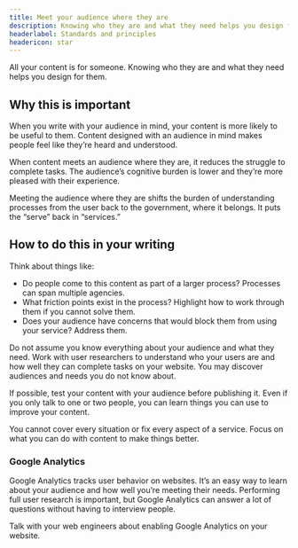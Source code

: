```yaml
---
title: Meet your audience where they are
description: Knowing who they are and what they need helps you design for them.
headerlabel: Standards and principles
headericon: star
---
```


<p class="text-lead">All your content is for someone. Knowing who they are and what they need helps you design for them.</p>

## Why this is important

When you write with your audience in mind, your content is more likely to be useful to them. Content designed with an audience in mind makes people feel like they’re heard and understood.

When content meets an audience where they are, it reduces the struggle to complete tasks. The audience’s cognitive burden is lower and they’re more pleased with their experience.

Meeting the audience where they are shifts the burden of understanding processes from the user back to the government, where it belongs. It puts the “serve” back in “services.”

## How to do this in your writing

Think about things like:

* Do people come to this content as part of a larger process? Processes can span multiple agencies.
* What friction points exist in the process? Highlight how to work through them if you cannot solve them.
* Does your audience have concerns that would block them from using your service? Address them.

Do not assume you know everything about your audience and what they need. Work with user researchers to understand who your users are and how well they can complete tasks on your website. You may discover audiences and needs you do not know about.

If possible, test your content with your audience before publishing it. Even if you only talk to one or two people, you can learn things you can use to improve your content.

You cannot cover every situation or fix every aspect of a service. Focus on what you can do with content to make things better.

### Google Analytics

Google Analytics tracks user behavior on websites. It’s an easy way to learn about your audience and how well you’re meeting their needs. Performing full user research is important, but Google Analytics can answer a lot of questions without having to interview people.

Talk with your web engineers about enabling Google Analytics on your website.
